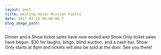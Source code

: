 ```yaml
---
layout: post
title: Healing Hands Mission Fiesta
date: 2017-03-18 00:00:00 Z
blog_image_path: 
---
```


Dinner and a Show ticket sales have now ended and Show Only ticket sales have begun. $30 for laughs, bingo, blind auction, and a cash bar. Show Only starts at 8pm and tickets will also be sold at the door. See you there!